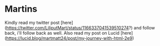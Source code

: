 # Martins
Kindly read my twitter post [here] (https://twitter.com/LiliputMart/status/1166337041539510274?) and follow back, i'll follow back as well.
Also read my post on Lucid [here] (https://lucid.blog/martmatt24/post/my-journey-with-html-2e9)

